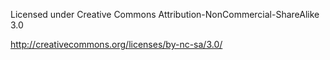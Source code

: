 Licensed under Creative Commons Attribution-NonCommercial-ShareAlike 3.0

http://creativecommons.org/licenses/by-nc-sa/3.0/
